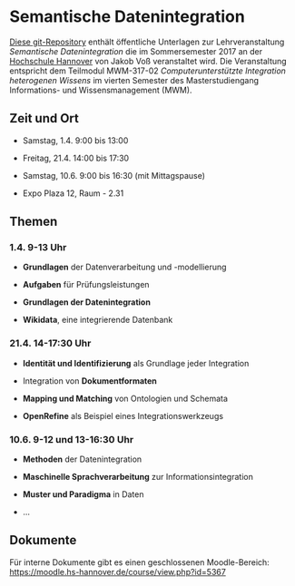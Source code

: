 # Semantische Datenintegration

[Diese git-Repository](https://github.com/hshdb/MWM-317-02) enthält öffentliche
Unterlagen zur Lehrveranstaltung *Semantische Datenintegration* die im
Sommersemester 2017 an der [Hochschule Hannover](https://www.hs-hannover.de/)
von Jakob Voß veranstaltet wird. Die Veranstaltung entspricht dem Teilmodul
MWM-317-02 *Computerunterstützte Integration heterogenen Wissens* im vierten
Semester des Masterstudiengang Informations- und Wissensmanagement (MWM).

## Zeit und Ort

* Samstag, 1.4. 9:00 bis 13:00
* Freitag, 21.4. 14:00 bis 17:30
* Samstag, 10.6. 9:00 bis 16:30 (mit Mittagspause)

* Expo Plaza 12, Raum - 2.31

## Themen

### 1.4. 9-13 Uhr

* **Grundlagen** der Datenverarbeitung und -modellierung
  <!-- __ - grundlagen-daten.md -->

* **Aufgaben** für Prüfungsleistungen 
  <!-- OK - aufgaben-vorstellung.md -->

* **Grundlagen der Datenintegration**
  <!-- OK - grundlagen-datenintegration.md -->

* **Wikidata**, eine integrierende Datenbank
  <!-- __ - wikidata.md -->

### 21.4. 14-17:30 Uhr

* **Identität und Identifizierung** als Grundlage jeder Integration
  <!-- __ - identifikation.md -->

* Integration von **Dokumentformaten**
  <!-- __ - dokumentformate.md -->

* **Mapping und Matching** von Ontologien und Schemata
  <!-- __ - mapping-und-matching.md -->

* **OpenRefine** als Beispiel eines Integrationswerkzeugs
  <!-- __ - openrefine.md -->

### 10.6. 9-12 und 13-16:30 Uhr

* **Methoden** der Datenintegration
  <!-- __ - methoden-der-datenintegration.md -->

* **Maschinelle Sprachverarbeitung** zur Informationsintegration
  <!-- __ - maschinelle-sprachverarbeitung.md -->

* **Muster und Paradigma** in Daten
  <!-- __ - muster-und-paradigma.md -->

* ...

## Dokumente

Für interne Dokumente gibt es einen geschlossenen Moodle-Bereich:
<https://moodle.hs-hannover.de/course/view.php?id=5367>
